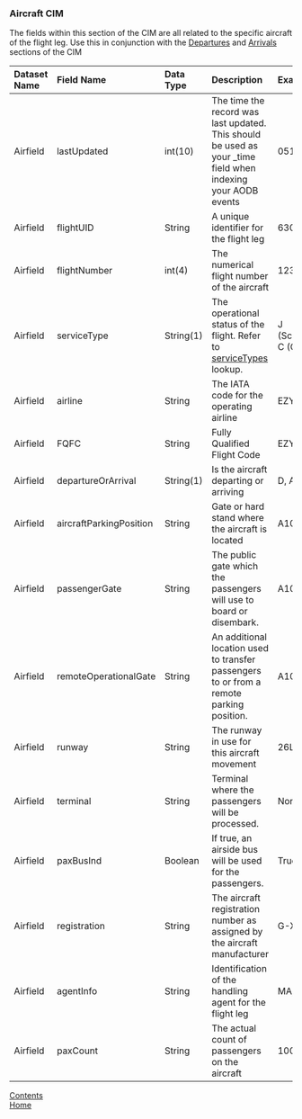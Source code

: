 ### Aircraft CIM

The fields within this section of the CIM are all related to the specific aircraft of the flight leg. Use this in conjunction with the [Departures](./Departures.md) and [Arrivals](./Arrivals.md) sections of the CIM

| Dataset Name  | Field Name  | Data Type | Description | Examples |
|:--------------|:------------|:----------|:------------|:---------|
| Airfield      | lastUpdated | int(10)   | The time the record was last updated. This should be used as your _time field when indexing your AODB events | 0516469200 |
| Airfield      | flightUID   | String    |A unique identifier for the flight leg | 6300189 |
|Airfield|flightNumber|int(4)|The numerical flight number of the aircraft|1234|
|Airfield|serviceType|String(1)|The operational status of the flight. Refer to [serviceTypes](https://github.com/ktugwell/Splunk4Airports/blob/main/lookups/serviceTypes.csv) lookup. | J (Scheduled), C (Charter) |
|Airfield|airline|String|The IATA code for the operating airline|EZY, DY, AA|
|Airfield|FQFC|String|Fully Qualified Flight Code|EZY1234|
|Airfield|departureOrArrival|String(1)|Is the aircraft departing or arriving|D, A|
|Airfield|aircraftParkingPosition|String|Gate or hard stand where the aircraft is located|A10|
|Airfield|passengerGate|String|The public gate which the passengers will use to board or disembark.|A10|
|Airfield|remoteOperationalGate|String|An additional location used to transfer passengers to or from a remote parking position.|A10|
|Airfield|runway|String|The runway in use for this aircraft movement|26L|
|Airfield|terminal|String|Terminal where the passengers will be processed.|North, 1, 2, 3|
|Airfield|paxBusInd|Boolean|If true, an airside bus will be used for the passengers.|True, false|
|Airfield|registration|String|The aircraft registration number as assigned by the aircraft manufacturer|G-XWBD|
|Airfield|agentInfo|String|Identification of the handling agent for the flight leg|MA, ALS|
|Airfield|paxCount|String|The actual count of passengers on the aircraft|100|



[Contents](./contents.md)<br />
[Home](./)
